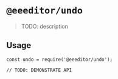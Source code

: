 # `@eeeditor/undo`

> TODO: description

## Usage

```
const undo = require('@eeeditor/undo');

// TODO: DEMONSTRATE API
```
